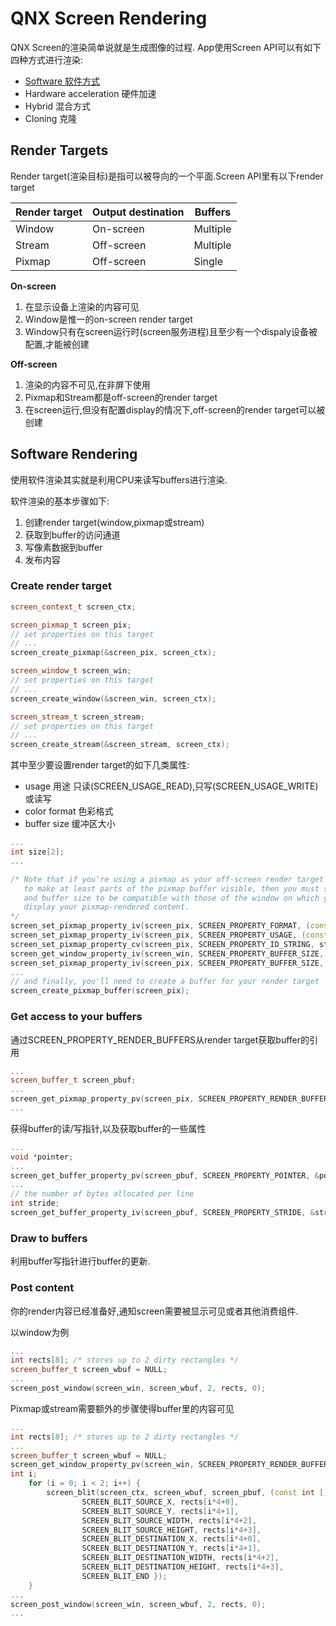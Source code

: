# QNX Screen Rendering

QNX Screen的渲染简单说就是生成图像的过程.
App使用Screen API可以有如下四种方式进行渲染:
* [Software 软件方式](#Software-Rendering)
* Hardware acceleration 硬件加速
* Hybrid 混合方式
* Cloning 克隆

## Render Targets
Render target(渲染目标)是指可以被导向的一个平面.Screen API里有以下render target

|Render target|Output destination|Buffers|
|--|--|--|
|Window|On-screen|Multiple|
|Stream|Off-screen|Multiple|
|Pixmap|Off-screen|Single|

**On-screen** 
1. 在显示设备上渲染的内容可见
2. Window是惟一的on-screen render target
3. Window只有在screen运行时(screen服务进程)且至少有一个dispaly设备被配置,才能被创建

**Off-screen**
1. 渲染的内容不可见,在非屏下使用
2. Pixmap和Stream都是off-screen的render target
3. 在screen运行,但没有配置display的情况下,off-screen的render target可以被创建

## Software  Rendering
使用软件渲染其实就是利用CPU来读写buffers进行渲染.

软件渲染的基本步骤如下:
1. 创建render target(window,pixmap或stream)
2. 获取到buffer的访问通道
3. 写像素数据到buffer
4. 发布内容

### Create render target
```c++
screen_context_t screen_ctx;

screen_pixmap_t screen_pix;
// set properties on this target
// ...
screen_create_pixmap(&screen_pix, screen_ctx);

screen_window_t screen_win;
// set properties on this target
// ...
screen_create_window(&screen_win, screen_ctx);

screen_stream_t screen_stream;
// set properties on this target
// ...
screen_create_stream(&screen_stream, screen_ctx);
```
其中至少要设置render target的如下几类属性:
* usage 用途 只读(SCREEN_USAGE_READ),只写(SCREEN_USAGE_WRITE)或读写
* color format 色彩格式
* buffer size 缓冲区大小

```c++
...
int size[2];
...

/* Note that if you're using a pixmap as your off-screen render target and you eventually wish
   to make at least parts of the pixmap buffer visible, then you must set the usage, format,
   and buffer size to be compatible with those of the window on which you'll be using to
   display your pixmap-rendered content.
*/
screen_set_pixmap_property_iv(screen_pix, SCREEN_PROPERTY_FORMAT, (const int[]){ SCREEN_FORMAT_RGBX8888 });
screen_set_pixmap_property_iv(screen_pix, SCREEN_PROPERTY_USAGE, (const int[]){ SCREEN_USAGE_WRITE | SCREEN_USAGE_NATIVE });
screen_set_pixmap_property_cv(screen_pix, SCREEN_PROPERTY_ID_STRING, strlen("sw-vsync-pix"), "sw-vsync-pix");
screen_get_window_property_iv(screen_win, SCREEN_PROPERTY_BUFFER_SIZE, size);
screen_set_pixmap_property_iv(screen_pix, SCREEN_PROPERTY_BUFFER_SIZE, size);
...
// and finally, you'll need to create a buffer for your render target
screen_create_pixmap_buffer(screen_pix);   
```

### Get access to your buffers

通过SCREEN_PROPERTY_RENDER_BUFFERS从render target获取buffer的引用
```c++
...
screen_buffer_t screen_pbuf;
...
screen_get_pixmap_property_pv(screen_pix, SCREEN_PROPERTY_RENDER_BUFFERS, (void **)&screen_pbuf);
...           
```
获得buffer的读/写指针,以及获取buffer的一些属性
```c++
...
void *pointer;
...
screen_get_buffer_property_pv(screen_pbuf, SCREEN_PROPERTY_POINTER, &pointer);
...
// the number of bytes allocated per line
int stride;
screen_get_buffer_property_iv(screen_pbuf, SCREEN_PROPERTY_STRIDE, &stride);

```

### Draw to buffers
利用buffer写指针进行buffer的更新.

### Post content
你的render内容已经准备好,通知screen需要被显示可见或者其他消费组件.

以window为例
```c++
...
int rects[8]; /* stores up to 2 dirty rectangles */
screen_buffer_t screen_wbuf = NULL;
...
screen_post_window(screen_win, screen_wbuf, 2, rects, 0);
```

Pixmap或stream需要额外的步骤使得buffer里的内容可见
```c++
...
int rects[8]; /* stores up to 2 dirty rectangles */
...
screen_buffer_t screen_wbuf = NULL;
screen_get_window_property_pv(screen_win, SCREEN_PROPERTY_RENDER_BUFFERS, (void **)&screen_wbuf);
int i;
    for (i = 0; i < 2; i++) {
        screen_blit(screen_ctx, screen_wbuf, screen_pbuf, (const int []){
                SCREEN_BLIT_SOURCE_X, rects[i*4+0],
                SCREEN_BLIT_SOURCE_Y, rects[i*4+1],
                SCREEN_BLIT_SOURCE_WIDTH, rects[i*4+2],
                SCREEN_BLIT_SOURCE_HEIGHT, rects[i*4+3],
                SCREEN_BLIT_DESTINATION_X, rects[i*4+0],
                SCREEN_BLIT_DESTINATION_Y, rects[i*4+1],
                SCREEN_BLIT_DESTINATION_WIDTH, rects[i*4+2],
                SCREEN_BLIT_DESTINATION_HEIGHT, rects[i*4+3],
                SCREEN_BLIT_END });
    }
...
screen_post_window(screen_win, screen_wbuf, 2, rects, 0);
...
```